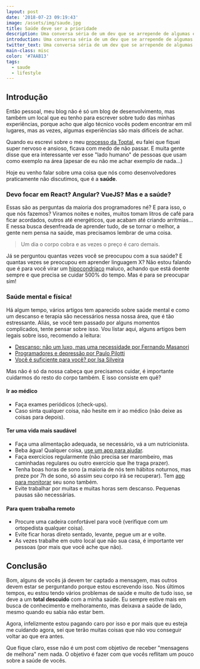 ```yaml
---
layout: post
date: '2018-07-23 09:19:43'
image: /assets/img/saude.jpg
title: Saúde deve ser a prioridade
description: Uma conversa séria de um dev que se arrepende de algumas escolhas.
introduction: Uma conversa séria de um dev que se arrepende de algumas escolhas.
twitter_text: Uma conversa séria de um dev que se arrepende de algumas escolhas.
main-class: misc
color: '#7AAB13'
tags:
  - saude
  - lifestyle
---
```

## Introdução

Então pessoal, meu blog não é só um blog de desenvolvimento, mas também um local que eu tenho para escrever sobre tudo das minhas experiências, porque acho que algo técnico vocês podem encontrar em mil lugares, mas as vezes, algumas experiências são mais difíceis de achar.

Quando eu escrevi sobre o meu [processo da Toptal](https://willianjusten.com.br/meu-processo-para-a-toptal/), eu falei que fiquei super nervoso e ansioso, ficava com medo de não passar. E muita gente disse que era interessante ver esse "lado humano" de pessoas que usam como exemplo na área (apesar de eu não me achar exemplo de nada...)

Hoje eu venho falar sobre uma coisa que nós como desenvolvedores praticamente não discutimos, que é a **saúde**.

### Devo focar em React? Angular? VueJS? Mas e a saúde?

Essas são as perguntas da maioria dos programadores né? E para isso, o que nós fazemos? Viramos noites e noites, muitos tomam litros de café para ficar acordados, outros até energéticos, que acabam até criando arritmias... E nessa busca desenfreada de aprender tudo, de se tornar o melhor, a gente nem pensa na saúde, mas precisamos lembrar de uma coisa.

> Um dia o corpo cobra e as vezes o preço é caro demais.

Já se perguntou quantas vezes você se preocupou com a sua saúde? E quantas vezes se preocupou em aprender linguagem X? Não estou falando que é para você virar um  [hipocondríaco](https://pt.wikipedia.org/wiki/Hipocondria) maluco, achando que está doente sempre e que precisa se cuidar 500% do tempo. Mas é para se preocupar sim!

### Saúde mental e física!

Há algum tempo, vários artigos tem aparecido sobre saúde mental e como um descanso e terapia são necessários nessa nossa área, que é tão estressante. Aliás, se você tem passado por alguns momentos complicados, tente pensar sobre isso. Vou listar aqui, alguns artigos bem legais sobre isso, recomendo a leitura:

- [Descanso: não um luxo, mas uma necessidade por Fernando Masanori](https://medium.com/@fmasanori/descanso-n%C3%A3o-um-luxo-mas-uma-necessidade-5be23cdecb31)
- [Programadores e depressão por Paulo Pilotti](https://medium.com/brasil/programadores-e-depressao-30043d2972b5)
- [Você é suficiente para você? por Isa Silveira](https://medium.com/@isabellasilveira/voc%C3%AA-%C3%A9-suficiente-pra-voc%C3%AA-809a0d35516b)

Mas não é só da nossa cabeça que precisamos cuidar, é importante cuidarmos do resto do corpo também. E isso consiste em quê?

#### Ir ao médico

- Faça exames periódicos (check-ups).
- Caso sinta qualquer coisa, não hesite em ir ao médico (não deixe as coisas para depois).

#### Ter uma vida mais saudável

- Faça uma alimentação adequada, se necessário, vá a um nutricionista.
- Beba água! Qualquer coisa, [use um app para ajudar](https://www.ativosaude.com/saude/6-aplicativos-que-te-lembram-de-beber-agua/).
- Faça exercícios regularmente (não precisa ser marombeiro, mas caminhadas regulares ou outro exercício que lhe traga prazer).
- Tenha boas horas de sono (a maioria de nós tem hábitos noturnos, mas preze por 7h de sono, só assim seu corpo irá se recuperar). Tem [app para monitorar](https://www.sleepcycle.com/) seu sono também.
- Evite trabalhar por muitas e muitas horas sem descanso. Pequenas pausas são necessárias.

#### Para quem trabalha remoto

- Procure uma cadeira confortável para você (verifique com um ortopedista qualquer coisa).
- Evite ficar horas direto sentado, levante, pegue um ar e volte.
- As vezes trabalhe em outro local que não sua casa, é importante ver pessoas (por mais que você ache que não).

## Conclusão

Bom, alguns de vocês já devem ter captado a mensagem, mas outros devem estar se perguntando porque estou escrevendo isso. Nos últimos tempos, eu estou tendo vários problemas de saúde e muito de tudo isso, se deve a um **total descuido** com a minha saúde. Eu sempre estive mais em busca de conhecimento e melhoramento, mas deixava a saúde de lado, mesmo quando eu sabia não estar bem.

Agora, infelizmente estou pagando caro por isso e por mais que eu esteja me cuidando agora, sei que terão muitas coisas que não vou conseguir voltar ao que era antes. 

Que fique claro, esse não é um post com objetivo de receber "mensagens de melhora" nem nada. O objetivo é fazer com que vocês reflitam um pouco sobre a saúde de vocês.
